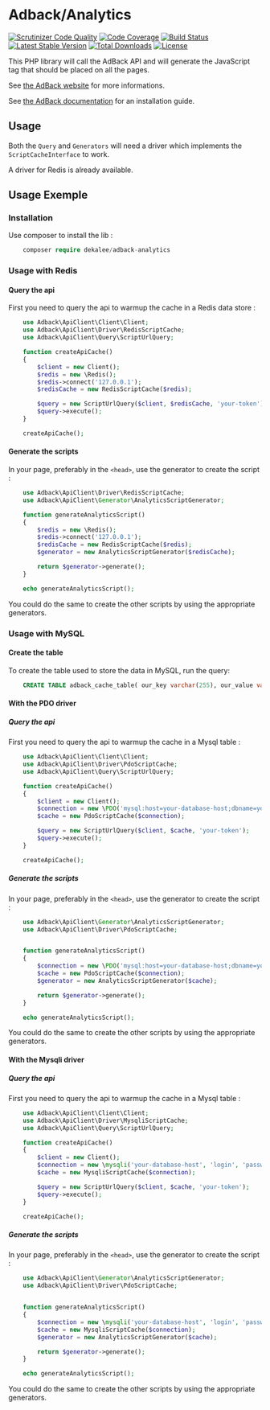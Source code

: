 Adback/Analytics
================

[![Scrutinizer Code Quality](https://scrutinizer-ci.com/g/dekalee/adback-analytics/badges/quality-score.png?b=master)](https://scrutinizer-ci.com/g/dekalee/adback-analytics/?branch=master)
[![Code Coverage](https://scrutinizer-ci.com/g/dekalee/adback-analytics/badges/coverage.png?b=master)](https://scrutinizer-ci.com/g/dekalee/adback-analytics/?branch=master)
[![Build Status](https://travis-ci.org/dekalee/adback-analytics.svg?branch=master)](https://travis-ci.org/dekalee/adback-analytics)
[![Latest Stable Version](https://poser.pugx.org/dekalee/adback-analytics/v/stable)](https://packagist.org/packages/dekalee/adback-analytics)
[![Total Downloads](https://poser.pugx.org/dekalee/adback-analytics/downloads)](https://packagist.org/packages/dekalee/adback-analytics)
[![License](https://poser.pugx.org/dekalee/adback-analytics/license)](https://packagist.org/packages/dekalee/adback-analytics)

This PHP library will call the AdBack API and will generate the JavaScript tag
that should be placed on all the pages.

See [the AdBack website](https://www.adback.co/en/) for more informations.

See [the AdBack documentation](http://support.adback.co/) for an installation guide.

Usage
-----

Both the `Query` and `Generators` will need a driver which implements
the `ScriptCacheInterface` to work.

A driver for Redis is already available.

Usage Exemple
-------------

### Installation

Use composer to install the lib :

```php
    composer require dekalee/adback-analytics
```

### Usage with Redis

#### Query the api

First you need to query the api to warmup the cache in a Redis data store :

```php
    use Adback\ApiClient\Client\Client;
    use Adback\ApiClient\Driver\RedisScriptCache;
    use Adback\ApiClient\Query\ScriptUrlQuery;

    function createApiCache()
    {
        $client = new Client();
        $redis = new \Redis();
        $redis->connect('127.0.0.1');
        $redisCache = new RedisScriptCache($redis);

        $query = new ScriptUrlQuery($client, $redisCache, 'your-token');
        $query->execute();
    }

    createApiCache();
```

#### Generate the scripts

In your page, preferably in the `<head>`, use the generator to create the script :

```php
    use Adback\ApiClient\Driver\RedisScriptCache;
    use Adback\ApiClient\Generator\AnalyticsScriptGenerator;

    function generateAnalyticsScript()
    {
        $redis = new \Redis();
        $redis->connect('127.0.0.1');
        $redisCache = new RedisScriptCache($redis);
        $generator = new AnalyticsScriptGenerator($redisCache);

        return $generator->generate();
    }

    echo generateAnalyticsScript();
```

You could do the same to create the other scripts by using the appropriate generators.

### Usage with MySQL

#### Create the table

To create the table used to store the data in MySQL, run the query:

```sql
    CREATE TABLE adback_cache_table( our_key varchar(255), our_value varchar(255));
```

#### With the PDO driver

##### Query the api

First you need to query the api to warmup the cache in a Mysql table :

```php
    use Adback\ApiClient\Client\Client;
    use Adback\ApiClient\Driver\PdoScriptCache;
    use Adback\ApiClient\Query\ScriptUrlQuery;

    function createApiCache()
    {
        $client = new Client();
        $connection = new \PDO('mysql:host=your-database-host;dbname=your-database;charset=utf8', 'login', 'password');
        $cache = new PdoScriptCache($connection);

        $query = new ScriptUrlQuery($client, $cache, 'your-token');
        $query->execute();
    }

    createApiCache();
```

##### Generate the scripts

In your page, preferably in the `<head>`, use the generator to create the script :

```php
    use Adback\ApiClient\Generator\AnalyticsScriptGenerator;
    use Adback\ApiClient\Driver\PdoScriptCache;


    function generateAnalyticsScript()
    {
        $connection = new \PDO('mysql:host=your-database-host;dbname=your-database;charset=utf8', 'login', 'password');
        $cache = new PdoScriptCache($connection);
        $generator = new AnalyticsScriptGenerator($cache);

        return $generator->generate();
    }

    echo generateAnalyticsScript();
```

You could do the same to create the other scripts by using the appropriate generators.

#### With the Mysqli driver

##### Query the api

First you need to query the api to warmup the cache in a Mysql table :

```php
    use Adback\ApiClient\Client\Client;
    use Adback\ApiClient\Driver\MysqliScriptCache;
    use Adback\ApiClient\Query\ScriptUrlQuery;

    function createApiCache()
    {
        $client = new Client();
        $connection = new \mysqli('your-database-host', 'login', 'password', 'your-database');
        $cache = new MysqliScriptCache($connection);

        $query = new ScriptUrlQuery($client, $cache, 'your-token');
        $query->execute();
    }

    createApiCache();
```

##### Generate the scripts

In your page, preferably in the `<head>`, use the generator to create the script :

```php
    use Adback\ApiClient\Generator\AnalyticsScriptGenerator;
    use Adback\ApiClient\Driver\PdoScriptCache;


    function generateAnalyticsScript()
    {
        $connection = new \mysqli('your-database-host', 'login', 'password', 'your-database');
        $cache = new MysqliScriptCache($connection);
        $generator = new AnalyticsScriptGenerator($cache);

        return $generator->generate();
    }

    echo generateAnalyticsScript();
```

You could do the same to create the other scripts by using the appropriate generators.
